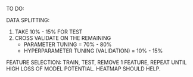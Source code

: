 TO DO: 

DATA SPLITTING:
  1. TAKE 10% - 15% FOR TEST
  2. CROSS VALIDATE ON THE REMAINING
       - PARAMETER TUNING = 70% - 80%
       - HYPERPARAMETER TUNING (VALIDATION) = 10% - 15%

FEATURE SELECTION:
TRAIN, TEST, REMOVE 1 FEATURE, REPEAT UNTIL HIGH LOSS OF MODEL POTENTIAL. HEATMAP SHOULD HELP.




